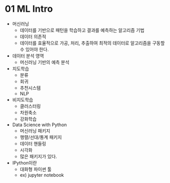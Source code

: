 # 01 ML Intro

- 머신러닝
  - 데이터를 기반으로 패턴을 학습하고 결과를 예측하는 알고리즘 기법
  - 데이터 의존적
  - 데이터를 효율적으로 가공, 처리, 추출하여 최적의 데이터로 알고리즘을 구동할 수 있어야 한다.
- 데이터 분석 영역
  - 머신러닝 기반의 예측 분석
- 지도학습
  - 분류
  - 회귀
  - 추천시스템
  - NLP
- 비지도학습
  - 클러스터링
  - 차원축소
  - 강화학습
- Data Science with Python
  - 머신러닝 패키지
  - 행렬/선대/통계 패키지
  - 데이터 핸들링
  - 시각화
  - 많은 패키지가 있다.
- IPython이란
  - 대화형 파이썬 툴
  - ex) jupyter notebook